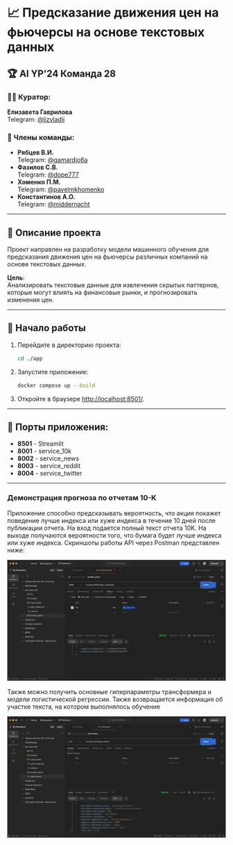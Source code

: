 # 📈 Предсказание движения цен на фьючерсы на основе текстовых данных

## 🏆 AI YP'24 Команда 28

### 👩‍🏫 Куратор:
**Елизавета Гаврилова**  
Telegram: [@lizvladii](https://t.me/lizvladii)

### 👥 Члены команды:
- **Рябцев В.И.**  
  Telegram: [@gamardjo6a](https://t.me/gamardjo6a)
- **Фазилов С.В.**  
  Telegram: [@dope777](https://t.me/dope777)
- **Хоменко П.М.**  
  Telegram: [@pavelmkhomenko](https://t.me/pavelmkhomenko)
- **Константинов А.О.**  
  Telegram: [@middernacht](https://t.me/middernacht)

---

## 📜 Описание проекта
Проект направлен на разработку модели машинного обучения для предсказания движения цен на фьючерсы различных компаний на основе текстовых данных.  

**Цель**:  
Анализировать текстовые данные для извлечения скрытых паттернов, которые могут влиять на финансовые рынки, и прогнозировать изменения цен.

---

## 🚀 Начало работы

1. Перейдите в директорию проекта:
    ```bash
    cd ./app
    ```
2. Запустите приложение:
    ```bash
    docker compose up --build
    ```
3. Откройте в браузере [http://localhost:8501/](http://localhost:8501/).

---

## 🔌 Порты приложения:

- **8501** - Streamlit
- **8001** - service_10k
- **8002** - service_news
- **8003** - service_reddit
- **8004** - service_twitter

---

### Демонстрация прогноза по отчетам 10-K

Приложение способно предсказывать вероятность, что акция покажет поведение лучше индекса или хуже индекса в течение 10 дней после публикации отчета. На вход подается полный текст отчета 10K. На выходе получаются вероятности того, что бумага будет лучше индекса или хуже индекса. Скриншоты работы API через Postman представлен ниже:

![alt text](image.png)

Также можно получить основные гиперпараметры трансформера и модели логистической регрессии. Также возвращается информация об участке текста, на котором выполнялось обучение

![alt text](image-1.png)